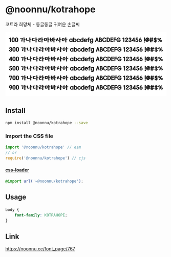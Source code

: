 # @noonnu/kotrahope

코트라 희망체 - 동글동글 귀여운 손글씨

![example](./example.png)

## Install

```bash
npm install @noonnu/kotrahope --save
```

### Import the CSS file

```js
import '@noonnu/kotrahope' // esm
// or
require('@noonnu/kotrahope') // cjs
```

#### [css-loader](https://github.com/webpack-contrib/css-loader)

```css
@import url('~@noonnu/kotrahope');
```

## Usage

```css
body {
    font-family: KOTRAHOPE;
}
```

## Link

https://noonnu.cc/font_page/767
